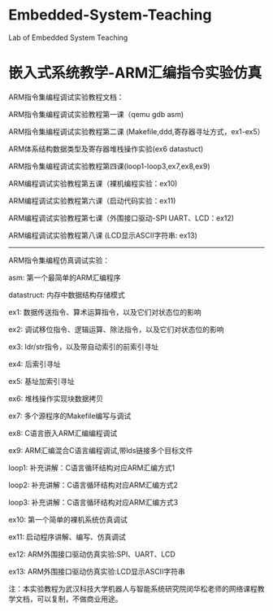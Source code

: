 # Embedded-System-Teaching
Lab of Embedded System Teaching

# 嵌入式系统教学-ARM汇编指令实验仿真

ARM指令集编程调试实验教程文档：

ARM指令集编程调试实验教程第一课（qemu gdb asm)

ARM指令集编程调试实验教程第二课 (Makefile,ddd,寄存器寻址方式，ex1-ex5）

ARM体系结构数据类型及寄存器堆栈操作实验(ex6 datastuct)

ARM指令集编程调试实验教程第四课(loop1-loop3,ex7,ex8,ex9)

ARM编程调试实验教程第五课（裸机编程实验：ex10)

ARM编程调试实验教程第六课（启动代码实验：ex11)

ARM编程调试实验教程第七课（外围接口驱动-SPI UART、LCD：ex12)

ARM编程调试实验教程第八课 (LCD显示ASCII字符串: ex13)

********************************************************************************

ARM指令集编程仿真调试实验：

asm:  第一个最简单的ARM汇编程序

datastruct:  内存中数据结构存储模式

ex1: 数据传送指令、算术运算指令，以及它们对状态位的影响

ex2: 调试移位指令、逻辑运算、除法指令，以及它们对状态位的影响

ex3: ldr/str指令，以及带自动索引的前索引寻址

ex4: 后索引寻址

ex5: 基址加索引寻址

ex6: 堆栈操作实现块数据拷贝

ex7: 多个源程序的Makefile编写与调试

ex8:  C语言嵌入ARM汇编编程调试

ex9:  ARM汇编混合C语言编程调试,带lds链接多个目标文件

loop1: 补充讲解：C语言循环结构对应ARM汇编方式1

loop2: 补充讲解：C语言循环结构对应ARM汇编方式2

loop3: 补充讲解：C语言循环结构对应ARM汇编方式3

ex10: 第一个简单的裸机系统仿真调试

ex11: 启动程序讲解、编写、仿真调试

ex12: ARM外围接口驱动仿真实验:SPI、UART、LCD

ex13: ARM外围接口驱动仿真实验:LCD显示ASCII字符串

注：本实验教程为武汉科技大学机器人与智能系统研究院闵华松老师的网络课程教学文档，可以复制，不做商业用途。


